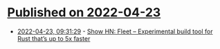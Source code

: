 # [Published on 2022-04-23](index.md)

* [2022-04-23, 09:31:29](https://news.ycombinator.com/item?id=31132659) - [Show HN: Fleet – Experimental build tool for Rust that’s up to 5x faster](https://news.ycombinator.com/item?id=31132659)
